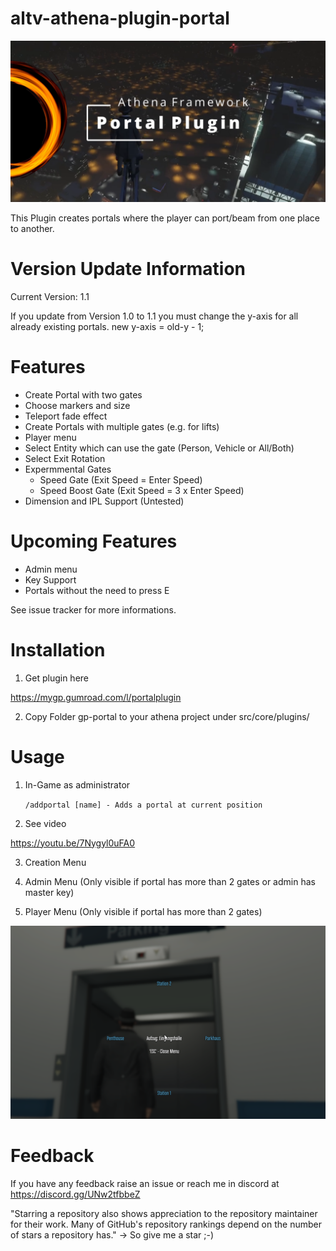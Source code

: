 # altv-athena-plugin-portal

![Alt text](pic2.png?raw=true "portal plugin")

This Plugin creates portals where the player can port/beam from one place to another.

# Version Update Information

Current Version: 1.1

If you update from Version 1.0 to 1.1 you must change the y-axis for all already existing portals.
new y-axis = old-y - 1;

# Features

- Create Portal with two gates
- Choose markers and size
- Teleport fade effect
- Create Portals with multiple gates (e.g. for lifts)
- Player menu
- Select Entity which can use the gate (Person, Vehicle or All/Both)
- Select Exit Rotation
- Expermmental Gates
    - Speed Gate (Exit Speed = Enter Speed)
    - Speed Boost Gate (Exit Speed = 3 x Enter Speed)
- Dimension and IPL Support (Untested)


# Upcoming Features

- Admin menu
- Key Support
- Portals without the need to press E

See issue tracker for more informations.

# Installation

1. Get plugin here

https://mygp.gumroad.com/l/portalplugin
    
2. Copy Folder gp-portal to your athena project under src/core/plugins/

# Usage

1. In-Game as administrator

    ```/addportal [name] - Adds a portal at current position```

2. See video

https://youtu.be/7Nygyl0uFA0

3. Creation Menu

4. Admin Menu (Only visible if portal has more than 2 gates or admin has master key)

5. Player Menu (Only visible if portal has more than 2 gates)

![Alt text](playermenu.png?raw=true "player menu")

# Feedback

If you have any feedback raise an issue or reach me in discord at https://discord.gg/UNw2tfbbeZ

"Starring a repository also shows appreciation to the repository maintainer for their work. 
Many of GitHub's repository rankings depend on the number of stars a repository has."
-> So give me a star ;-) 



